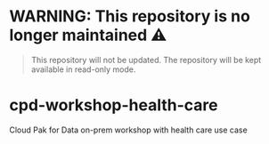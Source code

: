 # WARNING: This repository is no longer maintained :warning:                             
> This repository will not be updated. The repository will be kept available in read-only mode.

# cpd-workshop-health-care
Cloud Pak for Data on-prem workshop with health care use case
